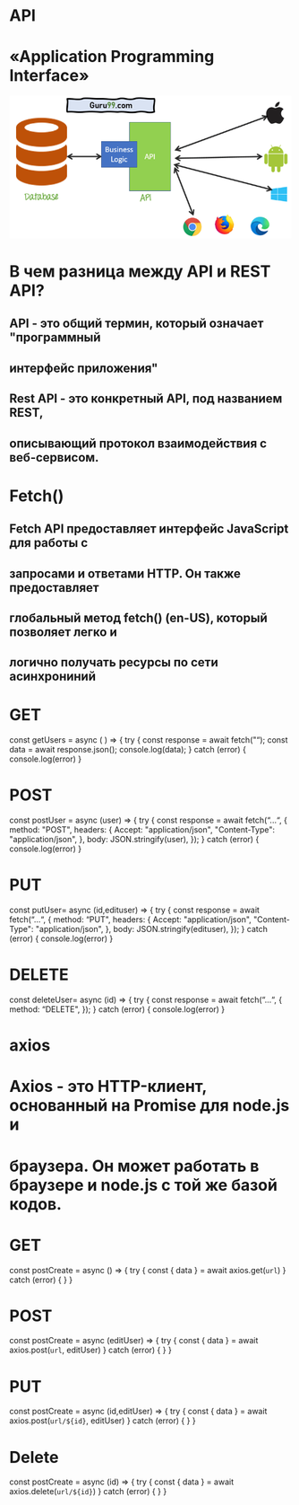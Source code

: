 # API
# «Application Programming Interface»
![](./README%20IMAGES/img-01.webp)

# В чем разница между API и REST API?

## API - это общий термин, который означает "программный  
## интерфейс приложения"

## Rest API - это конкретный API, под названием REST, 
## описывающий протокол взаимодействия с веб-сервисом.

# Fetch()
## Fetch API предоставляет интерфейс JavaScript для работы с 
## запросами и ответами HTTP. Он также предоставляет 
## глобальный метод fetch() (en-US), который позволяет легко и 
## логично получать ресурсы по сети асинхрониний


# GET
const getUsers = async ( ) => {
try {
const response = await fetch("“);
const data = await response.json();
console.log(data);
}
catch (error) {
console.log(error)
}

# POST
const postUser = async (user) => {
try {
const response = await fetch(“...“,
{ 
method: "POST",
headers: {
Accept: "application/json",
"Content-Type": "application/json",
},
body: JSON.stringify(user),
});
}
catch (error) {
console.log(error)
}
# PUT
const putUser= async (id,edituser) => {
try {
const response = await fetch(“...“,
{ 
method: “PUT",
headers: {
Accept: "application/json",
"Content-Type": "application/json",
},
body: JSON.stringify(edituser),
});
}
catch (error) {
console.log(error)
}

# DELETE

const deleteUser= async (id) => {
try {
const response = await fetch(“...“,
{ 
method: “DELETE",
});
}
catch (error) {
console.log(error)
}

# axios
# Axios - это HTTP-клиент, основанный на Promise для node.js и
# браузера. Он может работать в браузере и node.js с той же базой кодов.

# <script src="https://cdn.jsdelivr.net/npm/axios/dist/axios.min.js"></script>

# GET
const postCreate = async () => {
try {
const { data } = await axios.get(`url`)
} catch (error) {
}
}

# POST
const postCreate = async (editUser) => {
try {
const { data } = await axios.post(`url`, editUser)
} catch (error) {
}
}

# PUT
const postCreate = async (id,editUser) => {
try {
const { data } = await axios.post(`url/${id}`, editUser)
} catch (error) {
}
}
# Delete 
const postCreate = async (id) => {
try {
const { data } = await axios.delete(`url/${id}`)
} catch (error) {
}
}